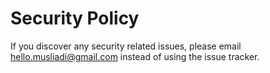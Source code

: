 # Security Policy

If you discover any security related issues, please email hello.musliadi@gmail.com instead of using the issue tracker.
